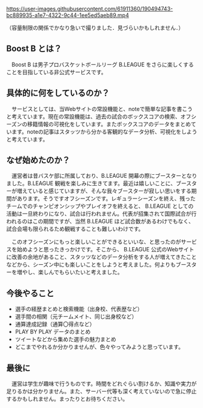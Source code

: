 https://user-images.githubusercontent.com/61911360/190494743-bc889935-a1e7-4322-9c44-1ee5ed5aeb89.mp4

（容量制限の関係でかなり急いで撮りました．見づらいかもしれません．）

## Boost B とは？
　Boost B は男子プロバスケットボールリーグ B.LEAGUE をさらに楽しくすることを目指している非公式サービスです。

## 具体的に何をしているのか？
　サービスとしては、当Webサイトの常設機能と、noteで簡単な記事を書こうと考えています。現在の常設機能は、過去の試合のボックスコアの検索、オフシーズンの移籍情報の可視化をしています。またボックスコアのデータをまとめています。noteの記事はスタッツから分かる客観的なデータ分析、可視化をしようと考えています。

## なぜ始めたのか？
　運営者は昔バスケ部に所属しており、B.LEAGUE 開幕の際にブースターとなりました。B.LEAGUE 観戦を楽しみに生きてます。最近は嬉しいことに、ブースターが増えていると感じていますが、そんな我々ブースターが寂しい思いをする期間があります。そうですオフシーズンです。レギュラーシーズンを終え、残ったチームでのチャンピオンシップやプレイオフを終えると、 B.LEAGUE としての活動は一旦終わりになり、試合は行われません。代表が招集されて国際試合が行われるのはこの期間ですが、当然 B.LEAGUE ほど試合数があるわけでもなく、試合会場も限られるため観戦することも難しいわけです。

　このオフシーズンにもっと楽しいことができるといいな、と思ったのがサービスを始めようと思ったきっかけです。そこから、 B.LEAGUE 公式のWebサイトに改善の余地があること、スタッツなどのデータ分析をする人が増えてきたことなどから、シーズン中にも楽しいことをしようと考えました。何よりもブースターを増やし、楽しんでもらいたいと考えました。

## 今後やること
- 選手の経歴まとめと検索機能（出身校、代表歴など）
- 選手間の相関（元チームメイト、同じ出身校など）
- 通算達成記録（通算〇得点など）
- PLAY BY PLAY データのまとめ
- ツイートなどから集めた選手の魅力まとめ
- どこまでやれるか分かりませんが、色々やってみようと思っています。

## 最後に
　運営は学生が趣味で行うものです。時間をどれぐらい割けるか、知識や実力が足りるかは分かりません。また、サーバー代等も深く考えていないので急に停止するかもしれません。まったりとお待ちください。
